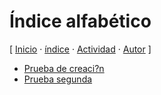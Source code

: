 # Índice alfabético
[ [Inicio](https://github.com/jucardus/jucardus.github.io/blob/main/index.md) · [índice](https://github.com/jucardus/jucardus.github.io/blob/main/indice.md) · [Actividad](https://github.com/jucardus/jucardus.github.io/blob/main/actividad.md) · [Autor](https://jucardus.github.io) ]

* [Prueba de creaci?n](https://github.com/jucardus/jucardus.github.io/blob/main/p/r/u/prueba.md)
* [Prueba segunda](https://github.com/jucardus/jucardus.github.io/blob/main/p/r/u/prueba-dos.md)
